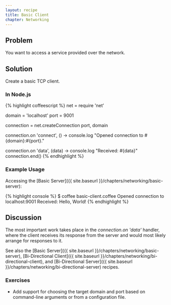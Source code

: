 ```yaml
---
layout: recipe
title: Basic Client
chapter: Networking
---
```

## Problem

You want to access a service provided over the network.

## Solution

Create a basic TCP client.

### In Node.js

{% highlight coffeescript %}
net = require 'net'

domain = 'localhost'
port = 9001

connection = net.createConnection port, domain

connection.on 'connect', () ->
	console.log "Opened connection to #{domain}:#{port}."

connection.on 'data', (data) ->
	console.log "Received: #{data}"
	connection.end()
{% endhighlight %}

### Example Usage

Accessing the [Basic Server]({{ site.baseurl }}/chapters/networking/basic-server):

{% highlight console %}
$ coffee basic-client.coffee
Opened connection to localhost:9001
Received: Hello, World!
{% endhighlight %}

## Discussion

The most important work takes place in the _connection.on 'data'_ handler, where the client receives its response from the server and would most likely arrange for responses to it.

See also the [Basic Server]({{ site.baseurl }}/chapters/networking/basic-server), [Bi-Directional Client]({{ site.baseurl }}/chapters/networking/bi-directional-client), and [Bi-Directional Server]({{ site.baseurl }}/chapters/networking/bi-directional-server) recipes.

### Exercises

* Add support for choosing the target domain and port based on command-line arguments or from a configuration file.
